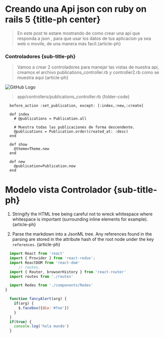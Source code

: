 # Creando una Api json con ruby on rails 5 {title-ph center}

> En este post te estare mostrando de como crear una api que responda
a json , para que usar los datos de tus aplicacion ya sea web o movile, de una manera más facil.{article-ph}

### Controladores {sub-title-ph}
> Vamos a crear 2 controladores para manejar las vistas de nuestra api, creamos el archivo publications_controller.rb y controller2.rb como se muestra aquí {article-ph}


![GitHub Logo](https://hosting.3bro.info/wp-content/uploads/2018/06/nodejs-34c5f8cc37f0756108c490a903d80176.png)

> app/controllers/publications_controller.rb {folder-code}

```
  before_action :set_publication, except: [:index,:new,:create]

  def index
    # @publications = Publication.all

    # Muestra todas las publicaciones de forma descendente.
    @publications = Publication.order(created_at: :desc)
  end

  def show
    @theme=Theme.new
  end

  def new
    @publication=Publication.new
  end
```


# Modelo vista Controlador {sub-title-ph}
  1. Stringify the HTML tree being careful not to wreck whitespace where whitespace is important (surrounding inline elements for example). {article-ph}
  
  2. Parse the markdown into a JsonML tree. Any references found in the parsing are stored in the attribute hash of the root node under the key `references`. {article-ph}



```javascript
  import React from 'react'
  import { Provider } from 'react-redux';
  import ReactDOM from 'react-dom'
      // routes.
  import { Router, browserHistory } from 'react-router'
  import routes from './routes'

  import Redes from './components/Redes'
}
```

```javascript
  function fancyAlert(arg) {
    if(arg) {
      $.facebox({div:'#foo'})
    }
  }
  if(true) {
    console.log('hola mundo')
  }
```
